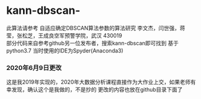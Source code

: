 # kann-dbscan-
此算法请参考 自适应确定DBSCAN算法参数的算法研究 李文杰，闫世强，蒋 莹，张松芝，王成良空军预警学院，武汉 430019  
部分代码来自参考github另一位发布者，搜索kann-dbscan即可找到
基于 python3.7
当时使用的IDE为Spyder(Anaconda3)

### 2020年6月9日更改
这是我2019年实现的，2020年大数据分析课程直接作为大作业上交，如果老师有幸发现，确认这个是我做的，不是抄的
更改的内容也放在github目录下面了
